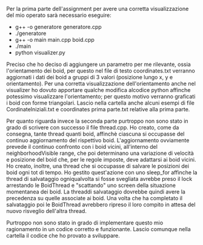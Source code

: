 Per la prima parte dell'assignment per avere una corretta visualizzazione del mio operato sarà necessario eseguire:
- g++ -o generatore generatore.cpp
- ./generatore
- g++ -o main main.cpp boid.cpp
- ./main
- python visualizer.py

Preciso che ho deciso di aggiungere un parametro per me rilevante, ossia l'orientamento dei boid, per questo nel file di testo coordinates.txt verranno aggiornati i dati dei boid a gruppi di 3 valori (posizione lungo x, y e orientamento). Per una corretta visualizzazione dell'orientamento anche nel visualizer ho dovuto apportare qualche modifica alcodice python affinche potessimo visualizzare l'orientamento; 
per questo motivo verranno graficati i boid con forme triangolari.
Lascio nella cartella anche alcuni esempi di file CordinateIniziali.txt e coordinates prima parte.txt relative alla prima parte.

Per quanto riguarda invece la seconda parte purtroppo non sono stato in grado di scrivere con successo il file thread.cpp. 
Ho creato, come da consegna, tante thread quanti boid, affinchè ciascuna si occupasse del continuo aggiornamento del rispettivo boid. L'aggiornamento ovviamente prevede il continuo confronto con i boid vicini, all'interno del neighborhoodVisible range, che poi determinano una variazione di velocità e posizione del boid che, per le regole imposte, deve adattarsi ai boid vicini.
Ho creato, inoltre, una thread che si occupasse di salvare le posizioni dei boid ogni tot di tempo. Ho gestito quest'azione con uno sleep_for affinche la thread di salvataggio ogniqualvolta si fosse svegliata avrebbe preso il lock arrestando le BoidThread e "scattando" uno screen della situazione momentanea dei boid. La threaddi salvataggio dovrebbe quindi avere la precedenza su quelle associate ai boid. Una volta che ha completato il salvataggio poi le BoidThread avrebbero ripreso il loro compito in attesa del nuovo risveglio dell'altra thread. 

Purtroppo non sono stato in grado di implementare questo mio ragionamento in un codice corretto e funzionante. Lascio comunque nella cartella il codice che ho provato a sviluppare.


 
